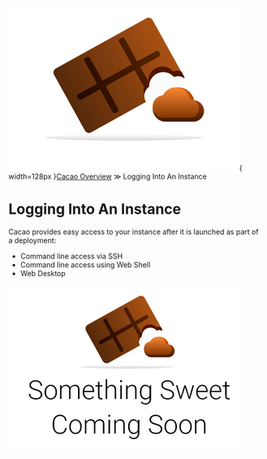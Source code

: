 ![cacao logo](images/cacao-logo.png){ width=128px }[Cacao Overview](overview.md) &gg; Logging Into An Instance

# Logging Into An Instance

Cacao provides easy access to your instance after it is launched as part of a deployment:
* Command line access via SSH
* Command line access using Web Shell
* Web Desktop

![something sweet coming soon](images/SweetA.png)


